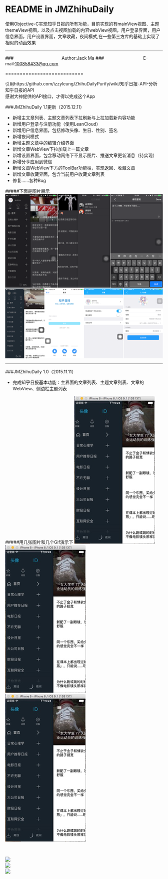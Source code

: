 README in JMZhihuDaily
===========================
使用Objective-C实现知乎日报的所有功能，目前实现的有mainView视图、主题themeView视图，以及点击视图加载的内容webView视图，用户登录界面，用户信息界面，用户设置界面，文章收藏，夜间模式,在一些第三方库的基础上实现了相似的动画效果

****
###　　　　　　　　　　　Author:Jack Ma
###　　　　　　　　　E-mail:100858433@qq.com

===========================

引用https://github.com/izzyleung/ZhihuDailyPurify/wiki/知乎日报-API-分析 知乎日报的API <br>
感谢大神提供的API接口，才得以完成这个App

###JMZhihuDaily 1.1更新（2015.12.11）<br>
* 新增主文章列表、主题文章列表下拉刷新与上拉加载新内容功能
* 新增用户登录与注册功能（使用LeanCloud）
* 新增用户信息界面，包括修改头像、生日、性别、签名
* 新增夜间模式
* 新增主题文章中的编辑介绍界面
* 新增文章WebView下拉加载上一篇文章
* 新增设置界面，包含移动网络下不显示图片、推送文章更新消息（待实现）
* 新增分享应用到微信
* 新增文章WebView下方的ToolBar功能栏，实现返回、收藏文章
* 新增文章收藏界面，包含当前用户收藏文章列表
* 修复......各种Bug

#####下面是图片展示
![](https://github.com/Jack--Ma/JMZhihuDaily/blob/master/Demo/Pic1.1-1.png) <br>
![](https://github.com/Jack--Ma/JMZhihuDaily/blob/master/Demo/Pic1.1-2.png) <br>

***
###JMZhihuDaily 1.0（2015.11.11）<br>
* 完成知乎日报基本功能：主界面的文章列表、主题文章列表、文章的WebView、侧边栏主题列表

#####用几张图片和几个Gif演示下
![](https://github.com/Jack--Ma/JMZhihuDaily/blob/master/Demo/Pic1.0-1.png) <br>
![](https://github.com/Jack--Ma/JMZhihuDaily/blob/master/Demo/Pic1.0-1.png) <br>
![](https://github.com/Jack--Ma/JMZhihuDaily/blob/master/Demo/Pic1.0-1.png) <br>

<br>

![](https://github.com/Jack--Ma/JMZhihuDaily/blob/master/Demo/Demo1.0-1.png) <br>
![](https://github.com/Jack--Ma/JMZhihuDaily/blob/master/Demo/Demo1.0-2.png) <br>
![](https://github.com/Jack--Ma/JMZhihuDaily/blob/master/Demo/Demo1.0-3.png) <br>
